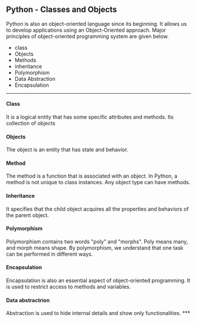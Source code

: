 ## 	 Python - Classes and Objects
Python is also an object-oriented language since its beginning. It allows us to develop applications using an Object-Oriented approach. 
Major principles of object-oriented programming system are given below.
- class
- Objects
- Methods
- inheritance 
- Polymorphism
- Data Abstraction
- Encapsulation
***
#### Class
It is a logical entity that has some specific attributes and methods. Its collection of objects
#### Objects
The object is an entity that has state and behavior. 
#### Method
The method is a function that is associated with an object. In Python, a method is not unique to class instances. Any object type can have methods.
#### Inheritance
It specifies that the child object acquires all the properties and behaviors of the parent object.
#### Polymorphism
Polymorphism contains two words "poly" and "morphs". Poly means many, and morph means shape. By polymorphism, we understand that one task can be performed in different ways.
#### Encapsulation
Encapsulation is also an essential aspect of object-oriented programming. It is used to restrict access to methods and variables.
#### Data abstractrion
Abstraction is used to hide internal details and show only functionalities. ***

